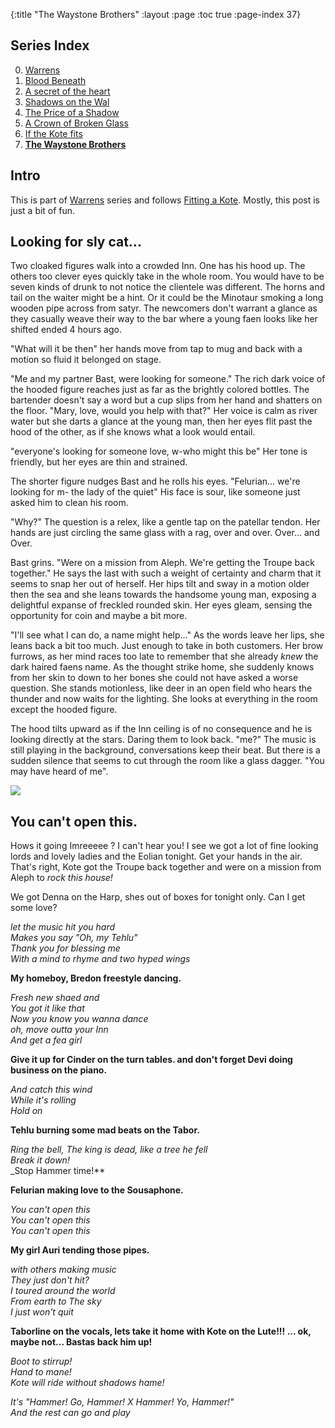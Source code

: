 {:title "The Waystone Brothers"
 :layout :page
 :toc true
 :page-index 37}
 
## Series Index

0. [Warrens](/pages-output/warrens)
1. [Blood Beneath](/pages-output/blood-beneath)
2. [A secret of the heart](/pages-output/a-secret-of-the-heart)
3. [Shadows on the Wal](/pages-output/shadows-on-the-wal)
4. [The Price of a Shadow](/pages-output/the-price-of-a-shadow)
5. [A Crown of Broken Glass](/pages-output/a-crown-of-broken-glass)
6. [If the Kote fits](/pages-output/fitting-a-kote) 
7. **[The Waystone Brothers](/pages-output/the-waystone-brothers)**


 
  
## Intro 
 
This is part of [Warrens](/pages-output/warrens) series and follows [Fitting a Kote](/pages-output/fitting-a-kote). Mostly, this post is just a bit of fun.

## Looking for sly cat...

Two cloaked figures walk into a crowded Inn. One has his hood up. The others too clever eyes quickly take in the whole room. You would have to be seven kinds of drunk to not notice the clientele was different. The horns and tail on the waiter might be a hint. Or it could be the Minotaur smoking a long wooden pipe across from satyr. The newcomers don't warrant a glance as they casually weave their way to the bar where a young faen looks like her shifted ended 4 hours ago.

"What will it be then" her hands move from tap to mug and back with a motion so fluid it belonged on stage.

"Me and my partner Bast, were looking for someone." The rich dark voice of the hooded figure reaches just as far as the brightly colored bottles. The bartender doesn't say a word but a cup slips from her hand and shatters on the floor. "Mary, love, would you help with that?" Her voice is calm as river water but she darts a glance at the young man, then her eyes flit past the hood of the other, as if she knows what a look would entail.

"everyone's looking for someone love, w-who might this be" Her tone is friendly, but her eyes are thin and strained.

The shorter figure nudges Bast and he rolls his eyes. "Felurian... we're looking for m- the lady of the quiet" His face is sour, like someone just asked him to clean his room.

"Why?" The question is a relex, like a gentle tap on the patellar tendon. Her hands are just circling the same glass with a rag, over and over. Over... and Over.

Bast grins. "Were on a mission from Aleph. We're getting the Troupe back together." He says the last with such a weight of certainty and charm that it seems to snap her out of herself. Her hips tilt and sway in a motion older then the sea and she leans towards the handsome young man, exposing a delightful expanse of freckled rounded skin. Her eyes gleam, sensing the opportunity for coin and maybe a bit more.

"I'll see what I can do, a name might help..." As the words leave her lips, she leans back a bit too much. Just enough to take in
both customers. Her brow furrows, as her mind races too late to remember that she already _knew_ the dark haired faens name.
As the thought strike home, she suddenly knows from her skin to down to her bones she could not have asked a worse question. She
stands motionless, like deer in an open field who hears the thunder and now waits for the lighting. She looks at everything in the room
except the hooded figure.

The hood tilts upward as if the Inn ceiling is of no consequence and he is looking directly at the stars. Daring them to look back. "me?" The music is still playing in the background, conversations keep their beat. But there is a sudden silence that seems to cut through the room like a glass dagger. "You may have heard of me".


<img src="/img/blodless-music.webp">


## You can't open this.

Hows it going Imreeeee ?
I can't hear you! I see we got a lot of fine looking lords and lovely ladies and the Eolian tonight.  Get your hands in the air. That's right, Kote got the Troupe back together and were on a mission from Aleph to _rock this house!_

We got Denna on the Harp, shes out of boxes for tonight only. Can I get some love?

_let the music hit you hard_
<br>
_Makes you say "Oh, my Tehlu"_
<br>
_Thank you for blessing me_
<br>
_With a mind to rhyme and two hyped wings_

 **My homeboy, Bredon freestyle dancing.**

_Fresh new shaed and_
<br>
_You got it like that_
<br>
_Now you know you wanna dance_
<br>
_oh, move outta your Inn_
<br>
_And get a fea girl_

**Give it up for Cinder on the turn tables. and don't forget Devi doing business on the piano.**

_And catch this wind_
<br>
_While it's rolling_
<br>
_Hold on_

**Tehlu burning some mad beats on the Tabor.**

_Ring the bell, The king is dead, like a tree he fell_
<br>
_Break it down!_
<br>
_Stop Hammer time!**

**Felurian making love to the Sousaphone.**

_You can't open this_
<br>
_You can't open this_
<br>
_You can't open this_

  **My girl Auri tending those pipes.**

_with others making music_
<br>
_They just don't hit?_
<br>
_I toured around the world_
<br>
_From earth to The sky_
<br>
_I just won't quit_

**Taborline on the vocals, lets take it home with Kote on the Lute!!! ... ok, maybe not... Bastas back him up!**

_Boot to stirrup!_
<br>
_Hand to mane!_
<br>
_Kote will ride without shadows hame!_

_It's "Hammer! Go, Hammer! X Hammer! Yo, Hammer!"_
<br>
_And the rest can go and play_


 
